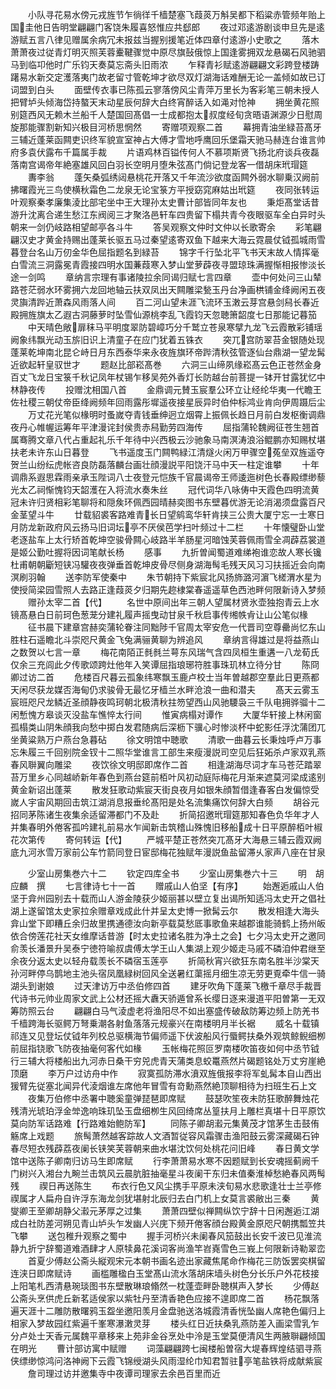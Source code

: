 <!-- { "loadSidebar": true } -->
　　小队寻花易水傍元戎旌节乍徜徉千樯楚塞飞葭菼万斛吴都下稻粱赤管频年贻上国圭他日告明堂翩翩门客饶朱履喜怒惟应共郄郎
　　夜过邓逺游剧谈申旦先是逺游赋五言八律见赠属余病冗未报兹当握别援笔近体四章付逺游小史歌之
　　落木萧萧夜过従青灯明灭照芙蓉櫜鞬骤觉中原尽旗鼔俄惊上国逢雾拥双龙悬碣石风驰驷马到临卭他时广乐钧天奏莫忘斋头旧雨浓
　　乍释青衫赋逺游翩翩文彩跨登楼踌躇易水新交定濩落夷门故老留寸管乾坤才欲尽双灯湖海话难酬无论一盖倾如故已订词盟到白头
　　面壁传衣事已陈孤云寥落傍风尘青萍万里长为客彩笔三朝未授人把臂垆头倾海岱持螯天末动星辰何辞大白终宵醉话入如渑对怆神
　　拥坐黄花照别筵西风无赖木兰船千人楚国回髙倡一士成都抱太叔度经旬贪晤语渊源少日慰周旋那能骤割新知兴极目河桥思惘然
　　寄赠项观察二首
　　幕拥青油坐緑苔髙牙三辅近蓬莱函闗吏识终军貌宣室神占大傅才雪地呼鹰回乐堡霜天驰马赫连台谁言帅府多袁伏露布千篇属手裁
　　片语鸡林百镒传何人不慕项斯贤飞扬北府谈兵夜磊落南宫谒帝年絶塞雄风回白羽长空明月堕朱弦髙门倘记登龙客一借胡床玳瑁筵
　　夀李翁
　　蓬矢桑弧绣闼悬桃花开落又千年流沙欲度函闗外弱水聊乗汉阙前拂曙霞光三鸟使横秋霜色二龙泉无论宝箓方平授窈窕麻姑出玳筵
　　夜同张转运叶观察秦孝廉集淩比部宅坐中王大理孙太史曹计部皆同年友也
　　秉炬髙堂话昔游升沈离合递生愁江东阀阅三才聚洛邑轩车四贵留下榻共青今夜眼驱车全白异时头朝来一剑仍岐路相望邮亭各斗牛
　　答吴观察文仲时文仲以长歌寄余
　　彩笔翩翩汉史才黄金持赐出蓬莱长驱五马过秦望逺寄双鱼下越来大海云霓晨仗钺孤城雨雪暮登台名山万仞金华色屈指题名到緑苔
　　锦字千行坠北平飞书天末故人情挥毫白雪流三洞露冕青霞接四明水国蒹葭寒入梦山堂萝薜夜寻盟琼珠满握惭相报惨淡长途一剑鸣
　　章纳言宗理有事诸陵拉余同谒归赋七言四章
　　壶中何处问三山辇路苍茫弱水环雾拥六龙回地轴云扶双凤出天闗雕梁甃玉丹台净画栱铺金绛阙闲五夜灵旟清跸近萧森风雨落人间
　　百二河山望未涯飞流环玉潄云芽宫悬剑舄长春近殿拥旌旗太乙遐古洞藤萝时坠雪仙源桃李乱飞霞钧天忽聴箫韶度七日那能记暮笳
　　中天晴色敞扉秣马平明度翠防碧嶂巧分千鹫立苍泉寒擘九龙飞云霞散彩铺瑶阙象纬飘光动玉旂旧识上清童子在应门犹着五铢衣
　　突兀宫防翠苔金银随处现蓬莱乾坤南北昆仑峙日月东西泰华来永夜旌旗环帝跸清秋弦管逐仙台鼎湖一望龙髯近欲起轩皇驭世才
　　题赵比部崧髙巻
　　六洞三山缔夙缘崧髙云色正苍然金身百丈飞龙日宝箓千秋记凤年杖锡乍移吴苑外香灯长防越台前菩提一钵开甘露犹忆中林静夜传
　　投赠沈相国八首
　　金鼎调元賛玉宸羣公环立让经纶华夷一代瞻王佐社稷三朝仗帝臣绛阙频年回雨露彤墀遥夜接星辰异时伯仲标鸿业肯向伊周蹑后尘
　　万丈花光笔似椽明时蚤嵗夺青钱垂绅迥立烟霄上振佩长趋日月前白发枢衡调鼎夜丹心帷幄运筹年平津漫诧封侯贵赤舄勤劳四海传
　　屈指蒲轮魏阙征苍生翘首属骞腾文章八代占重起礼乐千年待中兴西极云沙驰象马南溟涛浪浴鲲鹏亦知赐杖堪扶老未许东山日暮登
　　飞书遥度玉门闗鸭緑江清燧火闲万甲骤空菟垒双旌遥夺贺兰山纷纭虎帐咨良防磊落麟台画壮顔漫説平阳饶汗马中天一柱定谁攀
　　十年调鼎系遐思霖雨亲承玉陛词八士夜登元恺族千官晨谒帝王师逶迤树色长春殿缥缈藜光太乙祠惭愧钧天韶濩在入将流水奏朱丝
　　冠代词华八咏俦中天霞色四明流黄冠未许归贤相彩笔聊将和隠矦环佩西园晴赫奕图书东壁暮优游无论消渴须盘露百尺金茎望斗牛
　　廿载貂裘客路难青长日望鹓鸾华轩肯挟三公贵大厦宁忘一士寒日月防龙新政府风云扬马旧词坛亭不厌侯芭学扫叶频过十二栏
　　十年懐璧卧山堂老逐盐车上太行矫首乾坤空骏骨闗心岐路半羊肠星河暗蚀芙蓉佩雨雪全凋薜荔裳道是姬公勤吐握将因词笔献长杨
　　感事
　　九折曽闻蜀道难绨袍谁恋故人寒长镵杜甫朝朝斸短铗冯驩夜夜弹垂首乾坤皮骨尽侧身湖海髩毛残天风习习扶摇近会向南溟刷羽翰
　　送李防军使秦中
　　朱节朝持下紫宸北风扬斾潞河濵飞槎渭水星为使授简梁园雪照人去路正逢葭菼夕归期先趂棣棠春遥遥草色西池畔何限新诗入梦频
　　赠孙太宰二首【代】
　　名世中原间出年三朝人望属材贤氷壶独抱青云上水镜髙悬白日前珂色葱茏分建礼履声摇曳动甘泉千秋启事传缃帙肻让山公笔似椽
　　征书晨下建章宫赫奕蒲轮眷注同黜陟千官周太宰安危一代晋司空尊罍尚忆东山胜柱石遥瞻北斗崇咫尺黄金飞兔满骊黄聊为辨追风
　　章纳言得雄过是将益燕山之数贺以七言一章
　　梅花南陌正毵毵兰萼东风瑞气含四凤桓生重遘一八龙荀氏仅余三充闾此夕传歌颂跨灶他年入笑谭屈指琅琊符胜事珠玑林立待分甘
　　陈冏卿过访二首
　　危楼百尺暮云孤象纬寒飘玉鹿卢校士当年曽越郡空羣此日更燕都天闲尽获龙媒否海甸仍求骏骨无最忆牙樯兰水畔沧浪一曲和潜夫
　　髙天云雾玉宸班咫尺龙鳞近圣顔静夜鸣珂朝北极清秋拄笏望西山风驰騕袅三千队电拥骅骝十二闲慙愧方皋谈灭没盐车憔悴太行间
　　惟寅病榻对谭作
　　大厦华轩接上林闲窗孤榻类山阴朱顔我向愁中掷白发君随病后深枥下骥心时惨淡杯中蛇影任浮沈蒲团兀坐黄粱熟万户燕台急暮砧
　　徐文明馆中聴歌
　　清歌一曲暮云长秉烛呼卢万事忘朱履三千回别院金钗十二照华堂谁言工部生来瘦漫説司空见后狂妬杀卢家双乳燕春风聨翼向雕梁
　　夜饮徐文明邸即席作二首
　　相逢湖海尽词才车马苍茫踏翠苔万里乡心同越峤新年春色到燕台筵前栢叶风初动庭际梅花月渐来遮莫河梁成逺别黄金新诏出蓬莱
　　散发狂歌动紫宸天街良夜月如银朱顔暂借逢春客白发偏惊受嵗人宇宙风期回击筑江湖消息报垂纶髙阳是处名流集痛饮何辞大白频
　　胡谷元招同茅陈诸生夜集余适留滞都门不及赴
　　折简招邀玳瑁筵那知春色负华年才人并集春明外倦客孤吟建礼前易水乍闻新击筑稽山殊愧旧移船成十日平原醉栢叶椒花次第传
　　寄何转运【代】
　　严城平楚正苍然突兀髙牙大海悬三辅云霞双阙底九河氷雪万家前公车竹箭同登日宦邸梅花独赋年漫説鱼盐留滞乆家声八座在甘泉














　　少室山房集巻六十二
　　钦定四库全书
　　少室山房集巻六十三
　　明　胡应麟　撰
　　七言律诗七十一首
　　赠戚山人伯坚【有序】
　　始邂逅戚山人伯坚于弇州园别去十载而山人游金陵获少姬丽甚以壁立复出谒所知适冯太史开之倡社湖上遂留馆太史家拉余赠章戏成此什并呈太史博一掀髯云尔
　　散发相逢大海头弇山堂下即糟丘余归故里携通德汝向新亭载莫愁厎事歌鱼来越郡谁能骑鹤上扬州皈依合傍莲花社天女维摩话昔游【时太史拉诸名胜为净土之会】七夕冯太史开之邀同俞羡长潘景升吴泰宁徳符喻叔虞傅太学王山人集湖上观少姬走马戚不磷洎仲君继至余夜分返太史以轻舟载羡长不磷宿玉莲亭
　　折简秋宵兴欲狂东南名胜半沙棠天孙河畔停乌鹊地主池头宿凤凰緑树回风全送暑红蕖摇月细生凉无劳更覔牵牛信一骑湖头到谢娘
　　过天津访万中丞伯修四首
　　建牙吹角下蓬莱飞檄千章尽手裁晋代诗书元帅业周家文武上公材还摇大纛天骄遁曾系长缨日逐来漫道平阳曽第一无双筹防照云台
　　翩翩白马气淩虚老将渔阳尽不如出塞盛传破敌防筹边频上防羌书千樯跨海长驱鳄万弩乗潮各射鱼落落元规豪兴在南楼明月半长裾
　　威名十载镇祁连又见登坛仗钺年列校总驱横海节偏师遥下伏波船风行蜃鳄扶桑外观筑鲸鲵细栁前屈指铙歌飞防夜抽毫何客代如椽
　　玉帐梅花照叵罗南楼吹笛夜如何中丞节钺行三辅大将楼船出九河赤日桑干穷兕虎青天蒲类息蛟鼍燕然片碣题铭处万丈穷崖絶顶磨
　　李万户过访舟中作
　　寂寞孤防滞水濆双旌俄报李将军虬髯本自山西出猨臂先従塞北闻异代淩烟谁左席他年冒雪有竒勳燕然絶顶聊相待为扫班生石上文
　　夜集万伯修中丞署中聴奚童弹琵琶即席赋
　　鼓瑟吹笙夜未防狂歌醉舞烛花残清光琥珀浮金斚逸响珠玑坠玉盘细栁生风回绮席丛篁扶月上雕栏真堪十日平原饮莫向防军话路难【行路难始鲍防军】
　　同陈子卿胡瀫元集黄茂才馆茅生击鼓侑觞席上戏题
　　旅髩萧然越客踪故人文酒暂従容风霜骤击渔阳鼓云雾深藏碣石钟春尽短衣残薜荔夜阑长铗笑芙蓉朝来曲水堪沈饮何处桃花问旧峰
　　春日黄文学馆中送陈子卿南归访马生即席赋
　　行李萧萧易水寒不因题赋到长安魂摇蓟阙千门树兴入湘台九畹兰击筑风云晨肮脏抽毫星斗夜阑干东归未值秦淮棹愁絶春风两髩残
　　禊日再送陈生
　　布衣行色又风尘携手平原未浃旬易水悲歌逢壮士兰亭修禊属才人扁舟自许浮东海龙剑犹堪射北辰归去白门机上女莫言裘敝出三秦
　　黄燮卿王至卿胡静父瀫元茅厚之过集
　　萧萧四壁似禅闗纵饮宁辞十日闲邂逅江湖成白社防差河朔见青山垆头乍发幽人兴庑下频开倦客顔台殿黄金原咫尺朝携瓢笠共飞攀
　　送包稚升观察之蜀中
　　握手河桥兴未阑春风笳鼓出长安千波已见淮流静九折宁辞蜀道难酒肆才人原犊鼻花溪词客尚渔竿岧嶤雪色三峩上何限新诗勒翠峦
　　首夏少傅赵公斋头縦观宋元本朝书画名迹出家藏焦尾命作梅花三防饭罢奕棋留连浃日即席赋诗
　　画槛雕楹白玉堂髙山流水落胡床墙头树色分长乐户外花枝接上阳笔札西清悬琬琰图书东壁散琳琅翛然一枕蓬壶畔卧聴棋声入梦长
　　少傅赵公斋头烹供虎丘新茗适侯家以紫牡丹至清香艳色应接不遑即席二首
　　杨花飘落遍天涯十二雕防散曙鸦玉盌坐邀阳羡月金盘驰送洛城霞清香恍坠幽人席艳色偏归上相家入梦故园红紫遍千峯寒瀑潄灵芽
　　楼头红日近扶桑乳燕防差入画梁雪乳乍分卢处士天香元属魏平章移来上苑非金谷烹处中泠是玉堂莫便清风生两腋聨翩倾国在明光
　　曹计部访寓中赋赠
　　词藻翩翩跨七闽楼船曽宿大堤春辉煌结驷寻燕侠缥缈惊鸿问洛神阙下云霞飞锦绶湖头风雨湿纶巾知君暂驻亭笔盐铁将成献紫宸
　　詹司理过访并邀集寺中夜谭司理家去余邑百里而近
